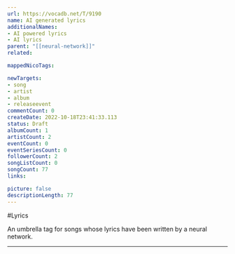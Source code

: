 ```yaml
---
url: https://vocadb.net/T/9190
name: AI generated lyrics
additionalNames: 
- AI powered lyrics
- AI lyrics
parent: "[[neural-network]]"
related:

mappedNicoTags:

newTargets:
- song
- artist
- album
- releaseevent
commentCount: 0
createDate: 2022-10-18T23:41:33.113
status: Draft
albumCount: 1
artistCount: 2
eventCount: 0
eventSeriesCount: 0
followerCount: 2
songListCount: 0
songCount: 77
links: 

picture: false
descriptionLength: 77
---
```


#Lyrics

An umbrella tag for songs whose lyrics have been written by a neural network.

---

